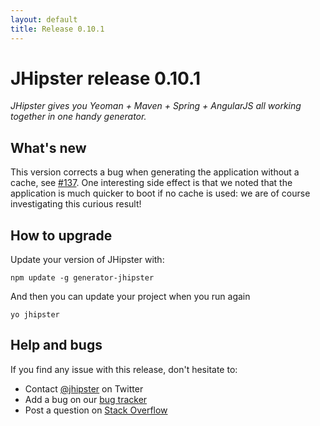 ```yaml
---
layout: default
title: Release 0.10.1
---
```


JHipster release 0.10.1
==================

*JHipster gives you Yeoman + Maven + Spring + AngularJS all working together in one handy generator.*

What's new
----------

This version corrects a bug when generating the application without a cache, see [#137](https://github.com/jhipster/generator-jhipster/issues/137).
One interesting side effect is that we noted that the application is much quicker to boot if no cache is used: we are of course investigating this curious result!

How to upgrade
------------

Update your version of JHipster with:

```
npm update -g generator-jhipster
```

And then you can update your project when you run again

```
yo jhipster
```

Help and bugs
--------------

If you find any issue with this release, don't hesitate to:

- Contact [@jhipster](https://twitter.com/jhipster) on Twitter
- Add a bug on our [bug tracker](https://github.com/jhipster/generator-jhipster/issues?state=open)
- Post a question on [Stack Overflow](http://stackoverflow.com/tags/jhipster/info)
